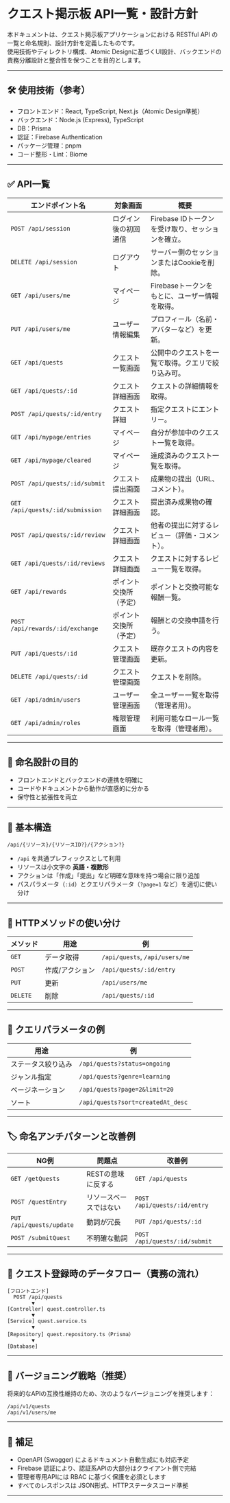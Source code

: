 # クエスト掲示板 API一覧・設計方針

本ドキュメントは、クエスト掲示板アプリケーションにおける RESTful API の一覧と命名規則、設計方針を定義したものです。  
使用技術やディレクトリ構成、Atomic Designに基づくUI設計、バックエンドの責務分離設計と整合性を保つことを目的とします。

---

## 🛠 使用技術（参考）

- フロントエンド：React, TypeScript, Next.js（Atomic Design準拠）
- バックエンド：Node.js (Express), TypeScript
- DB：Prisma
- 認証：Firebase Authentication
- パッケージ管理：pnpm
- コード整形・Lint：Biome

---

## ✅ API一覧

| エンドポイント名                 | 対象画面                 | 概要                                               |
| -------------------------------- | ------------------------ | ---------------------------------------------------|
| `POST /api/session`              | ログイン後の初回通信     | Firebase IDトークンを受け取り、セッションを確立。   |
| `DELETE /api/session`            | ログアウト               | サーバー側のセッションまたはCookieを削除。         |
| `GET /api/users/me`              | マイページ               | Firebaseトークンをもとに、ユーザー情報を取得。     |
| `PUT /api/users/me`              | ユーザー情報編集         | プロフィール（名前・アバターなど）を更新。         |
| `GET /api/quests`                | クエスト一覧画面         | 公開中のクエストを一覧で取得。クエリで絞り込み可。 |
| `GET /api/quests/:id`            | クエスト詳細画面         | クエストの詳細情報を取得。                         |
| `POST /api/quests/:id/entry`     | クエスト詳細             | 指定クエストにエントリー。                         |
| `GET /api/mypage/entries`        | マイページ               | 自分が参加中のクエスト一覧を取得。                 |
| `GET /api/mypage/cleared`        | マイページ               | 達成済みのクエスト一覧を取得。                     |
| `POST /api/quests/:id/submit`    | クエスト提出画面         | 成果物の提出（URL、コメント）。                    |
| `GET /api/quests/:id/submission` | クエスト詳細画面         | 提出済み成果物の確認。                             |
| `POST /api/quests/:id/review`    | クエスト詳細画面         | 他者の提出に対するレビュー（評価・コメント）。     |
| `GET /api/quests/:id/reviews`    | クエスト詳細画面         | クエストに対するレビュー一覧を取得。               |
| `GET /api/rewards`               | ポイント交換所（予定）   | ポイントと交換可能な報酬一覧。                     |
| `POST /api/rewards/:id/exchange` | ポイント交換所（予定）   | 報酬との交換申請を行う。                           |
| `PUT /api/quests/:id`            | クエスト管理画面         | 既存クエストの内容を更新。                         |
| `DELETE /api/quests/:id`         | クエスト管理画面         | クエストを削除。                                   |
| `GET /api/admin/users`           | ユーザー管理画面         | 全ユーザー一覧を取得（管理者用）。                 |
| `GET /api/admin/roles`           | 権限管理画面             | 利用可能なロール一覧を取得（管理者用）。           |

---

## 🎯 命名設計の目的

- フロントエンドとバックエンドの連携を明確に
- コードやドキュメントから動作が直感的に分かる
- 保守性と拡張性を両立

---

## 🧱 基本構造

```
/api/{リソース}/{リソースID?}/{アクション?}
```

- `/api` を共通プレフィックスとして利用
- リソースは小文字の **英語・複数形**
- アクションは「作成」「提出」など明確な意味を持つ場合に限り追加
- パスパラメータ（`:id`）とクエリパラメータ（`?page=1` など）を適切に使い分け

---

## 🔧 **HTTPメソッドの使い分け**

| メソッド | 用途           | 例                             |
|----------|----------------|--------------------------------|
| `GET`    | データ取得     | `/api/quests`, `/api/users/me` |
| `POST`   | 作成/アクション| `/api/quests/:id/entry`        |
| `PUT`    | 更新           | `/api/users/me`                |
| `DELETE` | 削除           | `/api/quests/:id`              |

---

## 🔄 クエリパラメータの例

| 用途             | 例                                          |
|------------------|---------------------------------------------|
| ステータス絞り込み | `/api/quests?status=ongoing`               |
| ジャンル指定       | `/api/quests?genre=learning`               |
| ページネーション   | `/api/quests?page=2&limit=20`              |
| ソート             | `/api/quests?sort=createdAt_desc`          |

---

## 🏷️ 命名アンチパターンと改善例

| NG例                         | 問題点                               | 改善例                          |
|------------------------------|--------------------------------------|---------------------------------|
| `GET /getQuests`             | RESTの意味に反する                   | `GET /api/quests`              |
| `POST /questEntry`           | リソースベースではない               | `POST /api/quests/:id/entry`   |
| `PUT /api/quests/update`     | 動詞が冗長                           | `PUT /api/quests/:id`          |
| `POST /submitQuest`          | 不明確な動詞                         | `POST /api/quests/:id/submit`  |

---

## 🔁 クエスト登録時のデータフロー（責務の流れ）

```
[フロントエンド]
  POST /api/quests
        ▼
[Controller] quest.controller.ts
        ▼
[Service] quest.service.ts
        ▼
[Repository] quest.repository.ts（Prisma）
        ▼
[Database]
```

---

## 📁 バージョニング戦略（推奨）

将来的なAPIの互換性維持のため、次のようなバージョニングを推奨します：

```
/api/v1/quests
/api/v1/users/me
```

---

## 📝 補足

- OpenAPI (Swagger) によるドキュメント自動生成にも対応予定
- Firebase 認証により、認証系APIの大部分はクライアント側で完結
- 管理者専用APIには RBAC に基づく保護を必須とします
- すべてのレスポンスは JSON形式、HTTPステータスコード準拠

---
